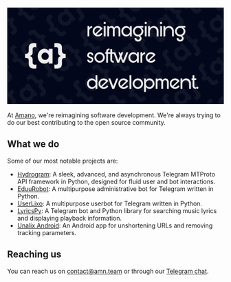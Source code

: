 ![reimagining software development](https://github.com/AmanoTeam/.github/blob/main/profile/banner.svg)

At [Amano](https://amanoteam.com/), we're reimagining software development. We're always trying to do our best contributing to the open source community.

## What we do

Some of our most notable projects are:
 - [Hydrogram](https://github.com/AmanoTeam/Hydrogram): A sleek, advanced, and asynchronous Telegram MTProto API framework in Python, designed for fluid user and bot interactions.
 - [EduuRobot](https://github.com/AmanoTeam/EduuRobot): A multipurpose administrative bot for Telegram written in Python.
 - [UserLixo](https://github.com/AmanoTeam/UserLixo): A multipurpose userbot for Telegram written in Python.
 - [LyricsPy](https://lyricspy.amanoteam.com/): A Telegram bot and Python library for searching music lyrics and displaying playback information.
 - [Unalix Android](https://github.com/AmanoTeam/UnalixAndroid): An Android app for unshortening URLs and removing tracking parameters.

## Reaching us

You can reach us on [contact@amn.team](mailto:contact@amn.team) or through our [Telegram chat](https://t.me/AmanoChat).

